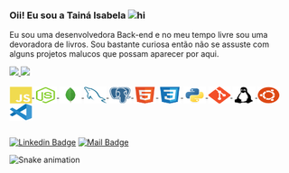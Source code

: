 ### Oii! Eu sou a Tainá Isabela <img src="https://user-images.githubusercontent.com/1303154/88677602-1635ba80-d120-11ea-84d8-d263ba5fc3c0.gif" width="28px" alt="hi">
Eu sou uma desenvolvedora Back-end e no meu tempo livre sou uma devoradora de livros. Sou bastante curiosa então não se assuste com alguns projetos malucos que possam aparecer por aqui.

 <div>
  <a href="https://github.com/TainaIsabela">
  <img height="180em" src="https://github-readme-stats.vercel.app/api?username=TainaIsabela&show_icons=true&theme=nightowl&include_all_commits=true&count_private=true"/>
  <img height="180em" src="https://github-readme-stats.vercel.app/api/top-langs/?username=TainaIsabela&layout=compact&langs_count=7&theme=nightowl"/>
</div>

<div style="display: inline_block"><br>
  <img align="center" alt="Tai-Js" height="30" width="40" src="https://github.com/devicons/devicon/blob/master/icons/javascript/javascript-plain.svg">
  <img align="center" alt="Tai-Node" height="30" width="40" src= "https://github.com/devicons/devicon/blob/master/icons/nodejs/nodejs-plain.svg">
  <img align="center" alt="Tai-MongoDB" height="30" width="40" src= "https://github.com/devicons/devicon/blob/master/icons/mongodb/mongodb-original.svg">
  <img align="center" alt="Tai-MySQL" height="30" width="40" src= "https://github.com/devicons/devicon/blob/master/icons/mysql/mysql-original.svg">
  <img align="center" alt="Tai-PostSQL" height="30" width="40" src= "https://github.com/devicons/devicon/blob/master/icons/postgresql/postgresql-plain.svg">
  <img align="center" alt="Tai-HTML" height="30" width="40" src="https://github.com/devicons/devicon/blob/master/icons/html5/html5-original.svg">
  <img align="center" alt="Tai-CSS" height="30" width="40" src="https://github.com/devicons/devicon/blob/master/icons/css3/css3-original.svg">
  <img align="center" alt="Tai-Python" height="30" width="40" src="https://github.com/devicons/devicon/blob/master/icons/python/python-original.svg">
  <img align="center" alt="Tai-Git" height="30" width="40" src= "https://github.com/devicons/devicon/blob/master/icons/git/git-original.svg">
  <img align="center" alt="Tai-Linux" height="30" width="40" src= "https://github.com/devicons/devicon/blob/master/icons/linux/linux-plain.svg">
  <img align="center" alt="Tai-Ubuntu" height="30" width="40" src= "https://github.com/devicons/devicon/blob/master/icons/ubuntu/ubuntu-plain.svg">
  <img align="center" alt="Tai-Vscode" height="30" width="40" src= "https://github.com/devicons/devicon/blob/master/icons/vscode/vscode-original.svg">
</div>

##
  
[![Linkedin Badge](https://img.shields.io/badge/LinkedIn-0077B5?style=for-the-badge&logo=linkedin&logoColor=white)](https://www.linkedin.com/in/tainá-isabela-368286130/)
[![Mail Badge](https://img.shields.io/badge/Gmail-D14836?style=for-the-badge&logo=gmail&logoColor=white)](mailto:tainaisabela9@gmail.com)


 ![Snake animation](https://github.com/TainaIsabela/TainaIsabela/blob/output/github-contribution-grid-snake.svg)






<!--
**TainaIsabela/TainaIsabela** is a ✨ _special_ ✨ repository because its `README.md` (this file) appears on your GitHub profile.

Here are some ideas to get you started:
- 🔭 Atualmente trabalho com Back-end.
- ⚡ Fato engraçado: Meu número da sorte é 9, mas eu não sou supersticiosa, é apenas uma coencidência.

- 🌱 I’m currently learning ...
- 👯 I’m looking to collaborate on ...
- 🤔 I’m looking for help with ...
- 💬 Ask me about ...
- 📫 How to reach me: ...
- 😄 Pronouns: ...
- ⚡ Fun fact: ...
-->

